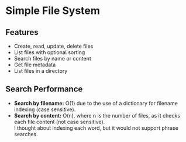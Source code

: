 # Simple File System

## Features

- Create, read, update, delete files
- List files with optional sorting
- Search files by name or content
- Get file metadata
- List files in a directory

## Search Performance

- **Search by filename:** O(1) due to the use of a dictionary for filename indexing (case sensitive).
- **Search by content:** O(n), where n is the number of files, as it checks each file content (not case sensitive).  
  I thought about indexing each word, but it would not support phrase searches.